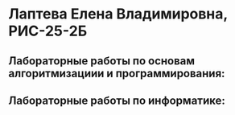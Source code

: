 # Лаптева Елена Владимировна, РИС-25-2Б
## Лабораторные работы по основам алгоритмизациии и программирования:
## Лабораторные работы по информатике:
